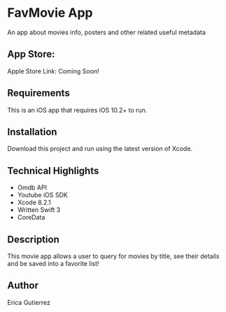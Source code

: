 # FavMovie App

An app about movies info, posters and other related useful metadata 



## App Store:
Apple Store Link: Coming Soon!



## Requirements
This is an iOS app that requires iOS 10.2+ to run. 

## Installation
Download this project and run using the latest version of Xcode.

## Technical Highlights
* Omdb API 
* Youtube iOS SDK 
* Xcode 8.2.1 
* Written Swift 3
* CoreData 

## Description
This movie app allows a user to query for movies by title, see their details and be saved into a favorite list! 

## Author
Erica Gutierrez
